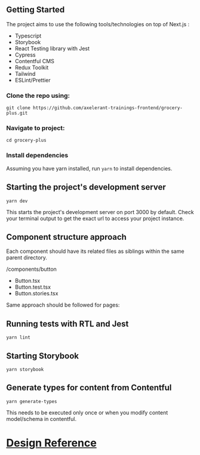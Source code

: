 ## Getting Started

The project aims to use the following tools/technologies on top of Next.js :

- Typescript 
- Storybook
- React Testing library with Jest
- Cypress
- Contentful CMS
- Redux Toolkit
- Tailwind
- ESLint/Prettier


### Clone the repo using: 

```git clone https://github.com/axelerant-trainings-frontend/grocery-plus.git```

### Navigate to project:

``` cd grocery-plus ```

### Install dependencies
Assuming you have yarn installed, run ``` yarn ``` to install dependencies.

## Starting the project's development server

``` yarn dev ```

This starts the project's development server on port 3000 by default.
Check your terminal output to get the exact url to access your project instance.

## Component structure approach

Each component should have its related files as siblings within the same parent directory.

/components/button
- Button.tsx
- Button.test.tsx
- Button.stories.tsx

Same approach should be followed for pages:


## Running tests with RTL and Jest
``` yarn lint ```

## Starting Storybook
``` yarn storybook ```

## Generate types for content from Contentful
``` yarn generate-types ```

This needs to be executed only once or when you modify content model/schema in contentful.

# [Design Reference](https://www.figma.com/file/elrNw4OBVb7wGGfAcBoyKK/Grocery-Plus---Grocery-App-UI-Kit-(Community)-(Copy)?node-id=0%3A1)

